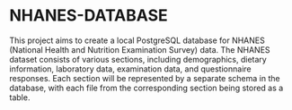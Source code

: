 # NHANES-DATABASE
This project aims to create a local PostgreSQL database for NHANES (National Health and Nutrition Examination Survey) data. The NHANES dataset consists of various sections, including demographics, dietary information, laboratory data, examination data, and questionnaire responses. Each section will be represented by a separate schema in the database, with each file from the corresponding section being stored as a table.


